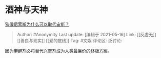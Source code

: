 # 酒神与天神
[狄俄尼索斯为什么可以取代宙斯？](https://www.zhihu.com/question/351515039/answer/1064265349)

> Author: #Anonymity
> Last update: [编辑于 2021-05-16]
> Link: [[反虚无]] [[善良与现实]] [[爱的底线]]
> Tag: #文娱
> 评论区:
> 泛讨论:

因为麻醉剂必将替代兴奋剂成为人类最廉价的终极方案。
